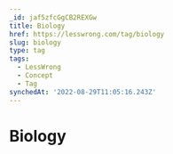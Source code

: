 ```yaml
---
_id: jaf5zfcGgCB2REXGw
title: Biology
href: https://lesswrong.com/tag/biology
slug: biology
type: tag
tags:
  - LessWrong
  - Concept
  - Tag
synchedAt: '2022-08-29T11:05:16.243Z'
---
```


# Biology
